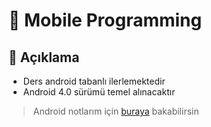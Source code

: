 # 📱 Mobile Programming 

## 🗽 Açıklama

- Ders android tabanlı ilerlemektedir
- Android 4.0 sürümü temel alınacaktır

> Android notlarım için [buraya](https://android.yemreak.com) bakabilirsin

